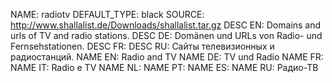 NAME:   radiotv
DEFAULT_TYPE: black
SOURCE: http://www.shallalist.de/Downloads/shallalist.tar.gz
DESC EN: Domains and urls of TV and radio stations.
DESC DE: Domänen und URLs von Radio- und Fernsehstationen.
DESC FR: 
DESC RU: Сайты телевизионных и радиостанций.
NAME EN: Radio and TV
NAME DE: TV und Radio
NAME FR: 
NAME IT: Radio e TV
NAME NL: 
NAME PT:
NAME ES:
NAME RU: Радио-ТВ


